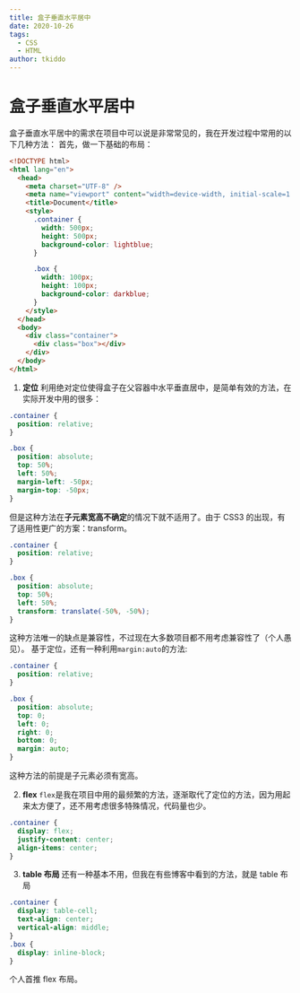 ```yaml
---
title: 盒子垂直水平居中
date: 2020-10-26
tags:
  - CSS
  - HTML
author: tkiddo
---
```


# 盒子垂直水平居中

盒子垂直水平居中的需求在项目中可以说是非常常见的，我在开发过程中常用的以下几种方法：
首先，做一下基础的布局：

```html
<!DOCTYPE html>
<html lang="en">
  <head>
    <meta charset="UTF-8" />
    <meta name="viewport" content="width=device-width, initial-scale=1.0" />
    <title>Document</title>
    <style>
      .container {
        width: 500px;
        height: 500px;
        background-color: lightblue;
      }

      .box {
        width: 100px;
        height: 100px;
        background-color: darkblue;
      }
    </style>
  </head>
  <body>
    <div class="container">
      <div class="box"></div>
    </div>
  </body>
</html>
```

1. **定位**
   利用绝对定位使得盒子在父容器中水平垂直居中，是简单有效的方法，在实际开发中用的很多：

```css
.container {
  position: relative;
}

.box {
  position: absolute;
  top: 50%;
  left: 50%;
  margin-left: -50px;
  margin-top: -50px;
}
```

但是这种方法在**子元素宽高不确定**的情况下就不适用了。由于 CSS3 的出现，有了适用性更广的方案：transform。

```css
.container {
  position: relative;
}

.box {
  position: absolute;
  top: 50%;
  left: 50%;
  transform: translate(-50%, -50%);
}
```

这种方法唯一的缺点是兼容性，不过现在大多数项目都不用考虑兼容性了（个人愚见）。
基于定位，还有一种利用`margin:auto`的方法:

```css
.container {
  position: relative;
}

.box {
  position: absolute;
  top: 0;
  left: 0;
  right: 0;
  bottom: 0;
  margin: auto;
}
```

这种方法的前提是子元素必须有宽高。

2. **flex**
   `flex`是我在项目中用的最频繁的方法，逐渐取代了定位的方法，因为用起来太方便了，还不用考虑很多特殊情况，代码量也少。

```css
.container {
  display: flex;
  justify-content: center;
  align-items: center;
}
```

3. **table 布局**
   还有一种基本不用，但我在有些博客中看到的方法，就是 table 布局

```css
.container {
  display: table-cell;
  text-align: center;
  vertical-align: middle;
}
.box {
  display: inline-block;
}
```

个人首推 flex 布局。
